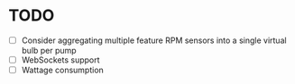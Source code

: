 # TODO

- [ ] Consider aggregating multiple feature RPM sensors into a single virtual bulb per pump
- [ ] WebSockets support
- [ ] Wattage consumption
